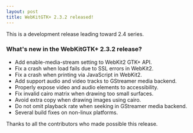 ```yaml
---
layout: post
title: WebKitGTK+ 2.3.2 released!
---
```


This is a development release leading toward 2.4 series.

### What's new in the WebKitGTK+ 2.3.2 release?

 - Add enable-media-stream setting to WebKit2 GTK+ API.
 - Fix a crash when load fails due to SSL errors in WebKit2.
 - Fix a crash when printing via JavaScript in WebKit2.
 - Add support audio and video tracks to GStreamer media backend.
 - Properly expose video and audio elements to accessibility.
 - Fix invalid cairo matrix when drawing too small surfaces.
 - Avoid extra copy when drawing images using cairo.
 - Do not omit playback rate when seeking in GStreamer media backend.
 - Several build fixes on non-linux platforms.

Thanks to all the contributors who made possible this release.